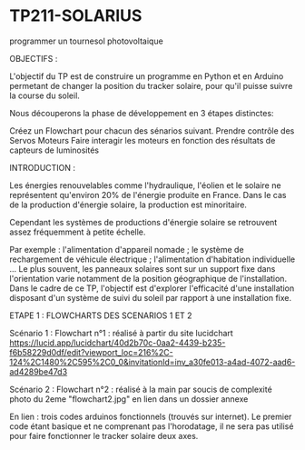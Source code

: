 # TP211-SOLARIUS
programmer un tournesol photovoltaique


OBJECTIFS :


L'objectif du TP est de construire un programme en Python et en Arduino permetant de changer la position du tracker solaire, pour qu'il puisse suivre la course du soleil.

Nous découperons la phase de développement en 3 étapes distinctes:

Créez un Flowchart pour chacun des sénarios suivant.
Prendre contrôle des Servos Moteurs
Faire interagir les moteurs en fonction des résultats de capteurs de luminosités


INTRODUCTION :


Les énergies renouvelables comme l'hydraulique, l'éolien et le solaire ne représentent qu'environ 20% de l'énergie produite en France. Dans le cas de la production d'énergie solaire, la production est minoritaire.

Cependant les systèmes de productions d'énergie solaire se retrouvent assez fréquemment à petite échelle.

Par exemple : l'alimentation d'appareil nomade ; le système de rechargement de véhicule électrique ; l'alimentation d'habitation individuelle ...
Le plus souvent, les panneaux solaires sont sur un support fixe dans l'orientation varie notamment de la position géographique de l'installation.
Dans le cadre de ce TP, l'objectif est d'explorer l'efficacité d'une installation disposant d'un système de suivi du soleil par rapport à une installation fixe.


ETAPE 1 : FLOWCHARTS DES SCENARIOS 1 ET 2


Scénario 1 : Flowchart n°1 : réalisé à partir du site lucidchart
https://lucid.app/lucidchart/40d2b70c-0aa2-4439-b235-f6b58229d0df/edit?viewport_loc=216%2C-124%2C1480%2C595%2C0_0&invitationId=inv_a30fe013-a4ad-4072-aad6-ad4289be47d3


Scénario 2 : Flowchart n°2 : réalisé à la main par soucis de complexité
photo du 2eme "flowchart2.jpg" en lien dans un dossier annexe


En lien : trois codes arduinos fonctionnels (trouvés sur internet). Le premier code étant basique et ne comprenant pas l'horodatage, il ne sera pas utilisé pour faire fonctionner le tracker solaire deux axes.
